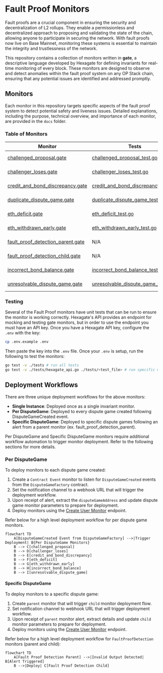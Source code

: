 # Fault Proof Monitors

Fault proofs are a crucial component in ensuring the security and decentralization of L2 rollups. They enable a permissionless and decentralized approach to proposing and validating the state of the chain, allowing anyone to participate in securing the network. With fault proofs now live on Base Mainnet, monitoring these systems is essential to maintain the integrity and trustlessness of the network.

This repository contains a collection of monitors written in **gate**, a descriptive language developed by Hexagate for defining invariants for real-time monitoring of every block. These monitors are designed to observe and detect anomalies within the fault proof system on any OP Stack chain, ensuring that any potential issues are identified and addressed promptly.

## Monitors

Each monitor in this repository targets specific aspects of the fault proof system to detect potential safety and liveness issues. Detailed explanations, including the purpose, technical overview, and importance of each monitor, are provided in the `docs` folder.

### Table of Monitors

| Monitor | Tests | Docs | Deployment |
| ------- | ----- | ---- | ---- |
| [challenged_proposal.gate](./monitors/challenged_proposal.gate) | [challenged_proposal_test.go](./tests/challenged_proposal_test.go) | [challenged_proposal.md](./docs/challenged_proposal.md) | Per DisputeGame |
| [challenger_loses.gate](./monitors/challenger_loses.gate) | [challenger_loses_test.go](./tests/challenger_loses_test.go) | [challenger_loses.md](./docs/challenger_loses.md) | Per DisputeGame |
| [credit_and_bond_discrepancy.gate](./monitors/credit_and_bond_discrepancy.gate) | [credit_and_bond_discrepancy_test.go](./tests/credit_and_bond_discrepancy_test.go) | [credit_and_bond_discrepancy.md](./docs/credit_and_bond_discrepancy.md) | Per DisputeGame |
| [duplicate_dispute_game.gate](./monitors/duplicate_dispute_game.gate) | [duplicate_dispute_game_test.go](./tests/duplicate_dispute_game_test.go) | [duplicate_dispute_game.md](./docs/duplicate_dispute_game.md) | Single Instance |
| [eth_deficit.gate](./monitors/eth_deficit.gate) | [eth_deficit_test.go](./tests/eth_deficit_test.go) | [eth_deficit.md](./docs/eth_deficit.md) | Per DisputeGame |
| [eth_withdrawn_early.gate](./monitors/eth_withdrawn_early.gate) | [eth_withdrawn_early_test.go](./tests/eth_withdrawn_early_test.go) | [eth_withdrawn_early.md](./docs/eth_withdrawn_early.md) | Per DisputeGame |
| [fault_proof_detection_parent.gate](./monitors/fault_proof_detection_parent.gate) | N/A | [fault_proof_detection_parent_and_child.md](./docs/fault_proof_detection_parent_and_child.md#fault-proof-detection-parent) | Single Instance |
| [fault_proof_detection_child.gate](./monitors/fault_proof_detection_child.gate) | N/A | [fault_proof_detection_parent_and_child.md](./docs/fault_proof_detection_parent_and_child.md#fault-proof-detection-child) | Specific DisputeGame |
| [incorrect_bond_balance.gate](./monitors/incorrect_bond_balance.gate) | [incorrect_bond_balance_test.go](./tests/incorrect_bond_balance_test.go) | [incorrect_bond_balance.md](./docs/incorrect_bond_balance.md) | Per DisputeGame |
| [unresolvable_dispute_game.gate](./monitors/unresolvable_dispute_game.gate) | [unresolvable_dispute_game_test.go](./tests/unresolvable_dispute_game_test.go) | [unresolvable_dispute_game.md](./docs/unresolvable_dispute_game.md) | Per DisputeGame |

### Testing

Several of the Fault Proof monitors have unit tests that can be run to ensure the monitor is working correctly. Hexagate's API provides an endpoint for mocking and testing gate monitors, but in order to use the endpoint you must have an API key. Once you have a Hexagate API key, configure the `.env` with the key:

```sh
cp .env.example .env
```

Then paste the key into the `.env` file. Once your `.env` is setup, run the following to test the monitors:

```sh
go test -v ./tests # run all tests
go test -v ./tests/hexagate_api.go ./tests/<test_file> # run specific monitor test suite
```

## Deployment Workflows

There are three unique deployment workflows for the above monitors:
- **Single Instance**: Deployed once as a single invariant monitor.
- **Per DisputeGame**: Deployed to every dispute game created following DisputeGameCreated event.
- **Specific DisputeGame**: Deployed to specific dispute games following an alert from a parent monitor (ex. fault_proof_detection_parent).

Per DisputeGame and Specific DisputeGame monitors require additional workflow automation to trigger monitor deployment. Refer to the following sections for more details.

### Per DisputeGame 

To deploy monitors to each dispute game created:

1. Create a `Contract Event` monitor to listen for `DisputeGameCreated` events from the `DisputeGameFactory` contract.
2. Set the notification channel to a webhook URL that will trigger the deployment workflow.
3. Upon receipt of alert, extract the `disputeGameAddress` and update dispute game monitor parameters to prepare for deployment.
4. Deploy monitors using the [Create User Monitor](https://hexagate.gitbook.io/api-documentation/reference/api-reference/monitoring-management/v1-monitor-with-a-single-condition#creating-a-new-monitor) endpoint. 

Refer below for a high level deployment workflow for per dispute game monitors.

```mermaid
flowchart TD
    A[DisputeGameCreated Event from DisputeGameFactory] -->|Trigger Deployment| B{Per DisputeGame Monitors}
    B --> C[challenged_proposal]
    B --> D[challenger_loses]
    B --> E[credit_and_bond_discrepancy]
    B --> F[eth_deficit]
    B --> G[eth_withdrawn_early]
    B --> H[incorrect_bond_balance]
    B --> I[unresolvable_dispute_game]
```

#### Specific DisputeGame

To deploy monitors to a specific dispute game:

1. Create `parent` monitor that will trigger `child` monitor deployment flow.
2. Set notification channel to webhook URL that will trigger deployment workflow.
3. Upon receipt of `parent` monitor alert, extract details and update `child` monitor parameters to prepare for deployment.
4. Deploy monitors using the [Create User Monitor](https://hexagate.gitbook.io/api-documentation/reference/api-reference/monitoring-management/v1-monitor-with-a-single-condition#creating-a-new-monitor) endpoint. 

Refer below for a high level deployment workflow for `FaultProofDetection` monitors (parent and child):

```mermaid
flowchart TD
    A[Fault Proof Detection Parent] -->|Invalid Output Detected| B[Alert Triggered]
    B -->|Deploy| C[Fault Proof Detection Child]
```